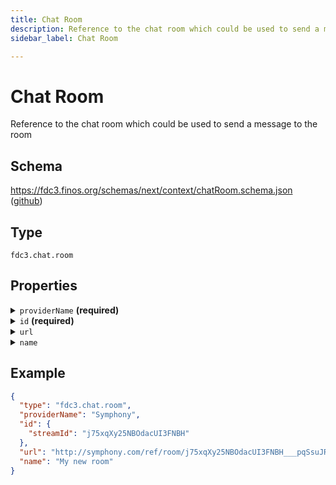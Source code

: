 ```yaml
---
title: Chat Room
description: Reference to the chat room which could be used to send a message to the room
sidebar_label: Chat Room

---
```


# Chat Room

Reference to the chat room which could be used to send a message to the room

## Schema

<https://fdc3.finos.org/schemas/next/context/chatRoom.schema.json> ([github](https://github.com/finos/FDC3/tree/main/schemas/context/chatRoom.schema.json))

## Type

`fdc3.chat.room`

## Properties

<details>
  <summary><code>providerName</code> <strong>(required)</strong></summary>

**type**: `string`

The name of the service that hosts the chat

</details>

<details>
  <summary><code>id</code> <strong>(required)</strong></summary>

**type**: `object`

Identifier(s) for the chat - currently unstandardized

</details>

<details>
  <summary><code>url</code></summary>

**type**: `string`

Universal url to access to the room. It could be opened from a browser, a mobile app, etc...

</details>

<details>
  <summary><code>name</code></summary>

**type**: `string`

Display name for the chat room

</details>

## Example

```json
{
  "type": "fdc3.chat.room",
  "providerName": "Symphony",
  "id": {
    "streamId": "j75xqXy25NBOdacUI3FNBH"
  },
  "url": "http://symphony.com/ref/room/j75xqXy25NBOdacUI3FNBH___pqSsuJRdA",
  "name": "My new room"
}
```

